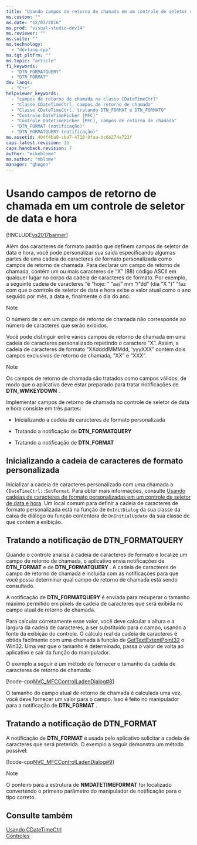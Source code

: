 ```yaml
---
title: "Usando campos de retorno de chamada em um controle de seletor de data e hora | Microsoft Docs"
ms.custom: ""
ms.date: "12/03/2016"
ms.prod: "visual-studio-dev14"
ms.reviewer: ""
ms.suite: ""
ms.technology: 
  - "devlang-cpp"
ms.tgt_pltfrm: ""
ms.topic: "article"
f1_keywords: 
  - "DTN_FORMATQUERY"
  - "DTN_FORMAT"
dev_langs: 
  - "C++"
helpviewer_keywords: 
  - "campos de retorno de chamada na classe CDateTimeCtrl"
  - "Classe CDateTimeCtrl, campos de retorno de chamada"
  - "Classe CDateTimeCtrl, tratando DTN_FORMAT e DTN_FORMATQ"
  - "Controle DateTimePicker [MFC]"
  - "Controle DateTimePicker [MFC], campos de retorno de chamada"
  - "DTN_FORMAT (notificação)"
  - "DTN_FORMATQUERY (notificação)"
ms.assetid: 404f4ba9-cba7-4718-9faa-bc6b274a723f
caps.latest.revision: 11
caps.handback.revision: 7
author: "mikeblome"
ms.author: "mblome"
manager: "ghogen"
---
```

# Usando campos de retorno de chamada em um controle de seletor de data e hora
[!INCLUDE[vs2017banner](../assembler/inline/includes/vs2017banner.md)]

Além dos caracteres de formato padrão que definem campos de seletor de data e hora, você pode personalizar sua saída especificando algumas partes de uma cadeia de caracteres de formato personalizada como campos de retorno de chamada.  Para declarar um campo de retorno de chamada, contém um ou mais caracteres de “X” \(88\) código ASCII em qualquer lugar no corpo da cadeia de caracteres de formato.  Por exemplo, a seguinte cadeia de caracteres “é “hoje: ” “aa\/” mm “\/“dd” \(dia “X "\)” “faz com que o controle de seletor de data e hora exibe o valor atual como o ano seguido por mês, a data e, finalmente o dia do ano.  
  
> [!NOTE]
>  O número de x em um campo de retorno de chamada não corresponde ao número de caracteres que serão exibidos.  
  
 Você pode distinguir entre vários campos de retorno de chamada em uma cadeia de caracteres personalizado repetindo o caractere “X”.  Assim, a cadeia de caracteres de formato “XXddddMMMdd, 'yyyXXX” contém dois campos exclusivos de retorno de chamada, “XX” e “XXX”.  
  
> [!NOTE]
>  Os campos de retorno de chamada são tratados como campos válidos, de modo que o aplicativo deve estar preparado para tratar notificações de **DTN\_WMKEYDOWN** .  
  
 Implementar campos de retorno de chamada no controle de seletor de data e hora consiste em três partes:  
  
-   Inicializando a cadeia de caracteres de formato personalizada  
  
-   Tratando a notificação de **DTN\_FORMATQUERY**  
  
-   Tratando a notificação de **DTN\_FORMAT**  
  
## Inicializando a cadeia de caracteres de formato personalizada  
 Inicializar a cadeia de caracteres personalizado com uma chamada a `CDateTimeCtrl::SetFormat`.  Para obter mais informações, consulte [Usando cadeias de caracteres de formato personalizadas em um controle de seletor de data e hora](../mfc/using-custom-format-strings-in-a-date-and-time-picker-control.md).  Um local comum para definir a cadeia de caracteres de formato personalizada está na função de `OnInitDialog` da sua classe da caixa de diálogo ou função contentora de `OnInitialUpdate` da sua classe de que contém a exibição.  
  
## Tratando a notificação de DTN\_FORMATQUERY  
 Quando o controle analisa a cadeia de caracteres de formato e localize um campo de retorno de chamada, o aplicativo envia notificações de **DTN\_FORMAT** e de **DTN\_FORMATQUERY** .  A cadeia de caracteres de campo de retorno de chamada é incluída com as notificações para que você possa determinar qual campo de retorno de chamada está sendo consultado.  
  
 A notificação de **DTN\_FORMATQUERY** é enviada para recuperar o tamanho máximo permitido em pixels de cadeia de caracteres que será exibida no campo atual de retorno de chamada.  
  
 Para calcular corretamente esse valor, você deve calcular a altura e a largura da cadeia de caracteres, a ser substituído para o campo, usando a fonte da exibição do controle.  O cálculo real da cadeia de caracteres é obtida facilmente com uma chamada à função de [GetTextExtentPoint32](http://msdn.microsoft.com/library/windows/desktop/dd144938) o Win32.  Uma vez que o tamanho é determinado, passa o valor de volta ao aplicativo e sair da função do manipulador.  
  
 O exemplo a seguir é um método de fornecer o tamanho da cadeia de caracteres de retorno de chamada:  
  
 [!code-cpp[NVC_MFCControlLadenDialog#8](../mfc/codesnippet/CPP/using-callback-fields-in-a-date-and-time-picker-control_1.cpp)]  
  
 O tamanho do campo atual de retorno de chamada é calculada uma vez, você deve fornecer um valor para o campo.  Isso é feito no manipulador para a notificação de **DTN\_FORMAT** .  
  
## Tratando a notificação de DTN\_FORMAT  
 A notificação de **DTN\_FORMAT** é usada pelo aplicativo solicitar a cadeia de caracteres que será preterida.  O exemplo a seguir demonstra um método possível:  
  
 [!code-cpp[NVC_MFCControlLadenDialog#9](../mfc/codesnippet/CPP/using-callback-fields-in-a-date-and-time-picker-control_2.cpp)]  
  
> [!NOTE]
>  O ponteiro para a estrutura de **NMDATETIMEFORMAT** for localizado convertendo o primeiro parâmetro do manipulador de notificação para o tipo correto.  
  
## Consulte também  
 [Usando CDateTimeCtrl](../mfc/using-cdatetimectrl.md)   
 [Controles](../mfc/controls-mfc.md)
